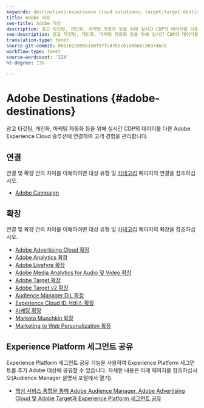 ```yaml
---
keywords: destinations;experience cloud solutions; target;target destination; ad cloud; advertising cloud; audience manager; adobe target destination; target; audience manager destination;
title: Adobe 대상
seo-title: Adobe 대상
description: 광고 타깃팅, 개인화, 마케팅 자동화 등을 위해 실시간 CDP의 데이터를 다른 Adobe Experience Cloud 솔루션에 연결하여 고객 경험 관리
seo-description: 광고 타깃팅, 개인화, 마케팅 자동화 등을 위해 실시간 CDP의 데이터를 다른 Adobe Experience Cloud 솔루션에 연결하여 고객 경험 관리
translation-type: tm+mt
source-git-commit: 0bb1622895b1e0f97fc47b5c61d456bc369746c8
workflow-type: tm+mt
source-wordcount: '224'
ht-degree: 13%

---
```



# Adobe Destinations {#adobe-destinations}

광고 타깃팅, 개인화, 마케팅 자동화 등을 위해 실시간 CDP의 데이터를 다른 Adobe Experience Cloud 솔루션에 연결하여 고객 경험을 관리합니다.

## 연결

연결 및 확장 간의 차이를 이해하려면 대상 유형 및 [카테고리](../../destination-types.md#connections) 페이지의 연결을 참조하십시오.

- [Adobe Campaign](../email-marketing/adobe-campaign.md)

## 확장

연결 및 확장 간의 차이를 이해하려면 대상 유형 및 [카테고리](../../destination-types.md#extensions) 페이지의 확장을 참조하십시오.

- [Adobe Advertising Cloud 확장](../advertising/adobe-advertising-cloud.md)
- [Adobe Analytics 확장](../analytics/adobe-analytics.md)
- [Adobe Livefyre 확장](../social/adobe-livefyre.md)
- [Adobe Media Analytics for Audio 및 Video 확장](../analytics/adobe-video-analytics.md)
- [Adobe Target 확장](../personalization/adobe-target.md)
- [Adobe Target v2 확장](../personalization/adobe-target-v2.md)
- [Audience Manager DIL 확장](../data-management/aam-dil-extension.md)
- [Experience Cloud ID 서비스 확장](../personalization/adobe-ecid.md)
- [마케팅 확장](../email/marketo.md)
- [Marketo Munchkin 확장](../email/marketo-munchkin.md)
- [Marketing to Web Personalization 확장](../personalization/marketo-web-personalization.md)

## Experience Platform 세그먼트 공유

Experience Platform 세그먼트 공유 기능을 사용하여 Experience Platform 세그먼트를 추가 Adobe 대상에 공유할 수 있습니다. 자세한 내용은 아래 페이지를 참조하십시오(Audience Manager 설명서 포털에서 열기).

- [핵심 서비스 통합을 통해 Adobe Audience Manager, Adobe Advertising Cloud 및 Adobe Target과 Experience Platform 세그먼트 공유](https://experienceleague.adobe.com/docs/audience-manager/user-guide/implementation-integration-guides/integration-experience-platform/aam-aep-audience-sharing.html)